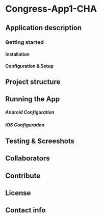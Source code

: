 # Congress-App1-CHA
## Application description
### Getting started
#### Installation
#### Configuration & Setup
## Project structure
## Running the App
##### Android Configuration
##### iOS Configuration
## Testing & Screeshots
## Collaborators
## Contribute
## License
## Contact info
